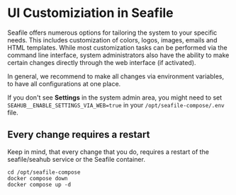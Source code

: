 # UI Customiziation in Seafile

Seafile offers numerous options for tailoring the system to your specific needs. This includes customization of colors, logos, images, emails and HTML templates. While most customization tasks can be performed via the command line interface, system administrators also have the ability to make certain changes directly through the web interface (if activated).

In general, we recommend to make all changes via environment variables, to have all configurations at one place.

<!--
Let's explore the various possibilities for UI customization

![Seafile Customization](../assets/images/seafile-customization.png)
-->

If you don't see **Settings** in the system admin area, you might need to set `SEAHUB__ENABLE_SETTINGS_VIA_WEB=true` in your `/opt/seafile-compose/.env` file.

## Every change requires a restart

Keep in mind, that every change that you do, requires a restart of the seafile/seahub service or the Seafile container.

```
cd /opt/seafile-compose
docker compose down
docker compose up -d
```
